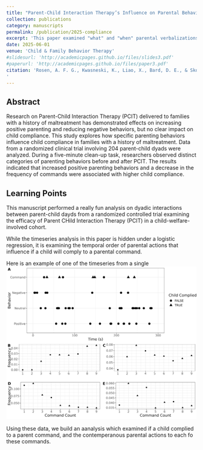 ```yaml
---
title: "Parent-Child Interaction Therapy’s Influence on Parental Behavior and Child Compliance in a Child-Welfare Involved Randomized Clinical Trial"
collection: publications
category: manuscripts
permalink: /publication/2025-compliance
excerpt: 'This paper examined "what" and "when" parental verbalizations predicted child compliance in a clean-up task.'
date: 2025-06-01
venue: 'Child & Family Behavior Therapy'
#slidesurl: 'http://academicpages.github.io/files/slides3.pdf'
#paperurl: 'http://academicpages.github.io/files/paper3.pdf'
citation: 'Rosen, A. F. G., Kwasneski, K., Liao, X., Bard, D. E., & Skowron, E. A. (2025). Parent-Child Interaction Therapy’s Influence on Parental Behavior and Child Compliance in a Child-Welfare Involved Randomized Clinical Trial. Child & Family Behavior Therapy.
'
---
```


## Abstract

Research on Parent-Child Interaction Therapy (PCIT) delivered to families with a history of maltreatment has demonstrated effects on increasing positive parenting and reducing negative behaviors, but no clear impact on child compliance. This study explores how specific parenting behaviors influence child compliance in families with a history of maltreatment. Data from a randomized clinical trial involving 204 parent-child dyads were analyzed. During a five-minute clean-up task, researchers observed distinct categories of parenting behaviors before and after PCIT. The results indicated that increased positive parenting behaviors and a decrease in the frequency of commands were associated with higher child compliance.

## Learning Points
This manuscript performed a really fun analysis on dyadic interactions between parent-child dayds from a randomized controlled trial examining the efficacy of Parent CHild Interaction Therapy (PCIT) in a child-welfare-involved cohort.

While the timeseries analysis in this paper is hidden under a logistic regression, it is examining the temporal order of parental actions that influence if a child will comply to a parental command.

Here is an example of one of the timeseries from a single ![dyad](/images/figure1TimeSeries.jpg)

Using these data, we build an aanalysis which examined if a child complied to a parent command, and the contemperanous parental actions to each fo these commands.